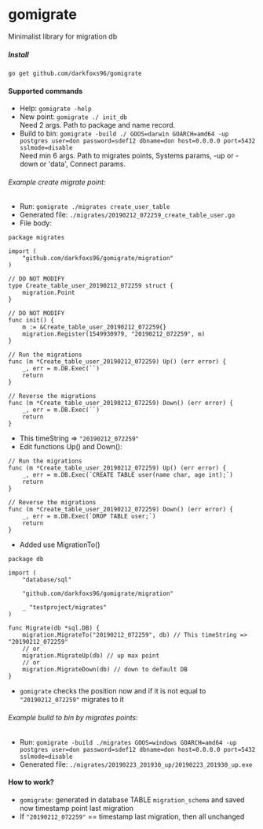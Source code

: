 # gomigrate

Minimalist library for migration db

##### Install #####
```go get github.com/darkfoxs96/gomigrate```

#### Supported commands ####
* Help: ```gomigrate -help```
* New point: ```gomigrate ./ init_db```   
Need 2 args. Path to package and name record.   
* Build to bin: ```gomigrate -build ./ GOOS=darwin GOARCH=amd64 -up postgres user=don password=sdef12 dbname=don host=0.0.0.0 port=5432 sslmode=disable```   
Need min 6 args. Path to migrates points, Systems params, -up or -down or 'data', Connect params.

###### Example create migrate point: ######
* Run: ```gomigrate ./migrates create_user_table```
* Generated file: ```./migrates/20190212_072259_create_table_user.go```
* File body: 
```
package migrates

import (
    "github.com/darkfoxs96/gomigrate/migration"
)

// DO NOT MODIFY
type Create_table_user_20190212_072259 struct {
    migration.Point
}

// DO NOT MODIFY
func init() {
    m := &Create_table_user_20190212_072259{}
    migration.Register(1549930979, "20190212_072259", m)
}

// Run the migrations
func (m *Create_table_user_20190212_072259) Up() (err error) {
    _, err = m.DB.Exec(``)
    return
}

// Reverse the migrations
func (m *Create_table_user_20190212_072259) Down() (err error) {
    _, err = m.DB.Exec(``)
    return
}
```
* This timeString => ```"20190212_072259"```
* Edit functions Up() and Down():
```
// Run the migrations
func (m *Create_table_user_20190212_072259) Up() (err error) {
    _, err = m.DB.Exec(`CREATE TABLE user(name char, age int);`)
    return
}

// Reverse the migrations
func (m *Create_table_user_20190212_072259) Down() (err error) {
    _, err = m.DB.Exec(`DROP TABLE user;`)
    return
}
```
* Added use MigrationTo()
```
package db

import (
    "database/sql"

    "github.com/darkfoxs96/gomigrate/migration"

    _ "testproject/migrates"
)

func Migrate(db *sql.DB) {
    migration.MigrateTo("20190212_072259", db) // This timeString => "20190212_072259"
    // or
    migration.MigrateUp(db) // up max point
    // or
    migration.MigrateDown(db) // down to default DB
}
```
* ```gomigrate``` checks the position now and if it is not equal to ```"20190212_072259"``` migrates to it 

###### Example build to bin by migrates points: ######
* Run: ```gomigrate -build ./migrates GOOS=windows GOARCH=amd64 -up postgres user=don password=sdef12 dbname=don host=0.0.0.0 port=5432 sslmode=disable```
* Generated file: ```./migrates/20190223_201930_up/20190223_201930_up.exe```

#### How to work? ####
* ```gomigrate```: generated in database TABLE ```migration_schema``` and saved now timestamp point last migration
* If ```"20190212_072259"``` == timestamp last migration, then all unchanged
